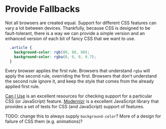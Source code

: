 # Provide Fallbacks

Not all browsers are created equal. Support for different CSS features can vary a lot between devices. Thankfully, because CSS is designed to be fault-tolerant, there is a way we can provide a simple version and an enhanced version of each bit of fancy CSS that we want to use.

```css
  .article {
    background-color: rgb(80, 80, 80);
    background-color: rgba(0, 0, 0, 0.7);
  }
```

Every browser applies the first rule. Browsers that understand `rgba` will apply the second rule, overriding the first. Browsers that don't understand the second rule ignore it, and keep the style that comes from the already applied first rule.

[Can I Use](http://caniuse.com/) is an excellent resources for checking support for a particular CSS (or JavaScript) feature. [Modernizr](https://modernizr.com/) is a excellent JavaScript library that provides a set of tests for CSS (and JavaScript) support of features.

TODO: change this to always supply `background-color`? More of a design for failure of CSS them (e.g. animations)?
